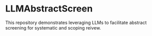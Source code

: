 # LLMAbstractScreen
This repository demonstrates leveraging LLMs to facilitate abstract screening for systematic and scoping reivew.
